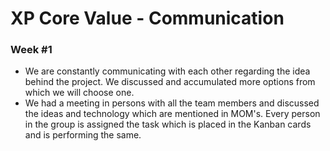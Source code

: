 # XP Core Value - Communication

### Week #1
* We are constantly communicating with each other regarding the idea behind the project. We discussed and accumulated more options from which we will choose one.
* We had a meeting in persons with all the team members and discussed the ideas and technology which are mentioned in MOM's. Every person in the group is assigned the task which is placed in the Kanban cards and is performing the same.

